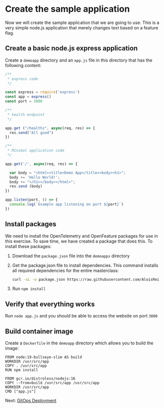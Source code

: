 # Create the sample application

Now we will create the sample application
that we are going to use.
This is a very simple node.js application
that merely changes text based on a feature flag.

## Create a basic node.js express application

Create a `demoapp`  directory and an `app.js` file in this directory
that has the following content:

``` JavaScript
/**
 * express code
 */

const express = require('express')
const app = express()
const port = 3000

/**
 * health endpoint
 */

app.get ("/healthz", async(req, res) => {
  res.send("All good")
})

/**
 * Minimal application code
 */

app.get('/', async(req, res) => {

  var body = "<html><title>Demo App</title><body><h1>";
  body += 'Hello World!';
  body += "</h1></body></html>";
  res.send (body)
})

app.listen(port, () => {
  console.log(`Example app listening on port ${port}`)
})
```

## Install packages

We need to install the OpenTelemetry and OpenFeature packages
for use in this exercise.
To save time, we have created a package that does this.
To install these packages:

1. Download the `package.json` file into the `demoapps` directory

1. Get the package.json file to install dependencies.
   This command installs all required dependencies for the entire masterclass: 

   ``` bash
   curl -sL -o package.json https://raw.githubusercontent.com/AloisReitbauer/progressiveDelivery-masterclass/main/demoapp/package.json
   ```

1. Run `npm install`

## Verify that everything works

Run `node app.js` and you should be able to access the website on port `3000`

## Build container image

Create a `Dockerfile` in the `demoapp` directory which allows you to build the image:

``` Docker 
FROM node:19-bullseye-slim AS build
WORKDIR /usr/src/app
COPY . /usr/src/app
RUN npm install

FROM gcr.io/distroless/nodejs:16
COPY --from=build /usr/src/app /usr/src/app
WORKDIR /usr/src/app
CMD ["app.js"]
```

Next: [GitOps Deployment](gitops_deployment.md)

